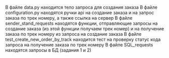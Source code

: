 В файле data.py находится тело запроса для создания заказа
В файле configuration.py находятся ручки api на создание заказа и на запрос заказа по трек номеру, а также ссылка на сервер
В файле sender_stand_requests находятся функции, отправляющие запросы на создание заказа (из этой функции получаем трек номер) и на получение заказа по трек номеру из запроса на создание заказа
В файле test_create_new_order_by_track находится тест на проверку статус кода запроса на получение заказа по трек номеру
В файле SQL_requests находятся запросы в БД (задания 1 и 2) 